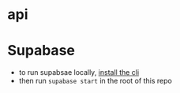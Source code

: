 # api


# Supabase
- to run supabsae locally, [install the cli](https://github.com/supabase/cli#install-the-cli)
- then run `supabase start` in the root of this repo
